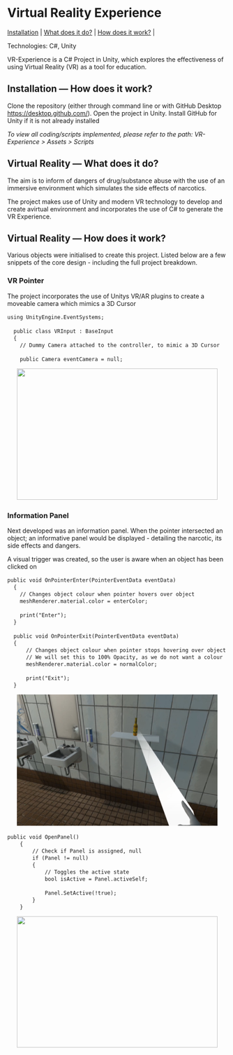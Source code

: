 # Virtual Reality Experience

[Installation](#Installation) | [What does it do?](#VR) | [How does it work?](#VR) |

Technologies: C#, Unity

VR-Experience is a C# Project in Unity, which explores the effectiveness of using Virtual Reality (VR) as a tool for education.

## <a name="Installation">Installation — How does it work?</a>

Clone the repository (either through command line or with GitHub Desktop https://desktop.github.com/). Open the project in Unity. Install GitHub for Unity if it is not already installed

_To view all coding/scripts implemented, please refer to the path:_
_VR-Experience > Assets > Scripts_

## <a name="VR">Virtual Reality — What does it do?</a>

The aim is to inform of dangers of drug/substance abuse with the use of an immersive environment which simulates the side effects of narcotics.

The project makes use of Unity and modern VR technology to develop and create avirtual environment and incorporates the use of C# to generate the VR Experience.

## <a name="VR">Virtual Reality — How does it work?</a>

Various objects were initialised to create this project. Listed below are a few snippets of the core design - including the full project breakdown.

### VR Pointer

The project incorporates the use of Unitys VR/AR plugins to create a moveable camera which mimics a 3D Cursor

``` 
using UnityEngine.EventSystems;

  public class VRInput : BaseInput
  {
    // Dummy Camera attached to the controller, to mimic a 3D Cursor
    
    public Camera eventCamera = null;
```

<p align="center">
  <img width="460" height="300" src=./Images/Picture1.png>
</p>

### Information Panel

Next developed was an information panel. When the pointer intersected an object; an informative panel would be displayed - detailing the narcotic, its side effects and dangers.

A visual trigger was created, so the user is aware when an object has been clicked on

```
public void OnPointerEnter(PointerEventData eventData)
  {
    // Changes object colour when pointer hovers over object
    meshRenderer.material.color = enterColor;

    print("Enter");
  }

  public void OnPointerExit(PointerEventData eventData)
  {
      // Changes object colour when pointer stops hovering over object
      // We will set this to 100% Opacity, as we do not want a colour
      meshRenderer.material.color = normalColor;

      print("Exit");
  }
```

<p align="center">
  <img width="460" height="300" src=./Images/Picture3.png>
</p>


```
public void OpenPanel()
    {
        // Check if Panel is assigned, null
        if (Panel != null)
        {
            // Toggles the active state
            bool isActive = Panel.activeSelf;

            Panel.SetActive(!true);
        }
    }
```
<p align="center">
  <img width="460" height="300" src=./Images/Picture2.png>
</p>
